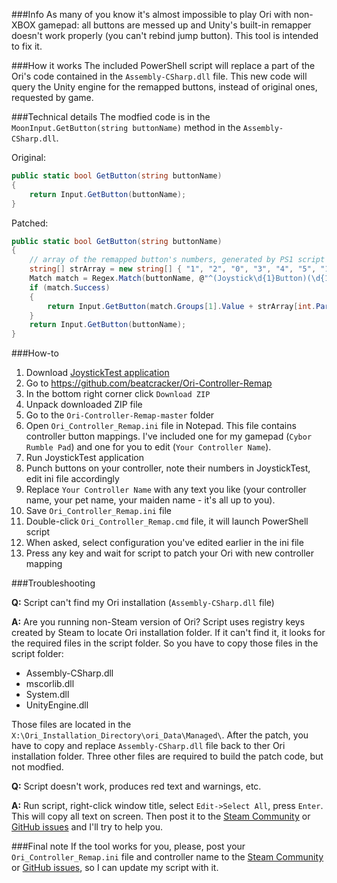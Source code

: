 ###Info
As many of you know it's almost impossible to play Ori with non-XBOX gamepad: all buttons are messed up and Unity's built-in remapper doesn't work properly (you can't rebind jump button). This tool is intended to fix it.

###How it works
The included PowerShell script will replace a part of the Ori's code contained in the `Assembly-CSharp.dll` file. This new code will query the Unity engine for the remapped buttons, instead of original ones, requested by game.

###Technical details
The modfied code is in the `MoonInput.GetButton(string buttonName)` method in the `Assembly-CSharp.dll`.

Original:
```csharp
public static bool GetButton(string buttonName)
{
    return Input.GetButton(buttonName);
}
```

Patched:
```csharp
public static bool GetButton(string buttonName)
{
    // array of the remapped button's numbers, generated by PS1 script from ini file
    string[] strArray = new string[] { "1", "2", "0", "3", "4", "5", "12", "9", "10", "11", "6", "7" }; 
    Match match = Regex.Match(buttonName, @"^(Joystick\d{1}Button)(\d{1})$", RegexOptions.Singleline);
    if (match.Success)
    {
        return Input.GetButton(match.Groups[1].Value + strArray[int.Parse(match.Groups[2].Value)]);
    }
    return Input.GetButton(buttonName);
}
```

###How-to
 1. Download [JoystickTest application]
 2. Go to https://github.com/beatcracker/Ori-Controller-Remap
 2. In the bottom right corner click `Download ZIP`
 3. Unpack downloaded ZIP file
 4. Go to the `Ori-Controller-Remap-master` folder
 5. Open `Ori_Controller_Remap.ini` file in Notepad. This file contains controller button mappings. I've included one for my gamepad (`Cybor Rumble Pad`) and one for you to edit (`Your Controller Name`).
 6. Run JoystickTest application
 7. Punch buttons on your controller, note their numbers in JoystickTest, edit ini file accordingly
 8. Replace `Your Controller Name` with any text you like (your controller name, your pet name, your maiden name - it's all up to you).
 9. Save `Ori_Controller_Remap.ini` file
 10. Double-click `Ori_Controller_Remap.cmd` file, it will launch PowerShell script
 11. When asked, select configuration you've edited earlier in the ini file
 12. Press any key and wait for script to patch your Ori with new controller mapping
 
###Troubleshooting

**Q:** Script can't find my Ori installation (`Assembly-CSharp.dll` file)

**A:** Are you running non-Steam version of Ori? Script uses registry keys created by Steam to locate Ori installation folder. If it can't find it, it looks for the required files in the script folder. So you have to copy those files in the script folder:

 * Assembly-CSharp.dll
 * mscorlib.dll
 * System.dll
 * UnityEngine.dll

Those files are located in the `X:\Ori_Installation_Directory\ori_Data\Managed\`. After the patch, you have to copy and replace `Assembly-CSharp.dll` file back to ther Ori installation folder. Three other files are required to build the patch code, but not modfied.

**Q:** Script doesn't work, produces red text and warnings, etc.

**A:** Run script, right-click window title, select `Edit->Select All`, press `Enter`. This will copy all text on screen. Then post it to the [Steam Community] or [GitHub issues] and I'll try to help you.

###Final note
If the tool works for you, please, post your `Ori_Controller_Remap.ini` file and controller name to the [Steam Community] or [GitHub issues], so I can update my script with it.

[JoystickTest application]:http://www.planetpointy.co.uk/joystick-test-application
[Steam Community]:http://steamcommunity.com/app/261570/discussions
[GitHub issues]:https://github.com/beatcracker/Ori-Controller-Remap/issues